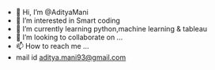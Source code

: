 - 👋 Hi, I’m @AdityaMani
- 👀 I’m interested in Smart coding 
- 🌱 I’m currently learning python,machine learning & tableau
- 💞️ I’m looking to collaborate on ...
- 📫 How to reach me ...
- mail id aditya.mani93@gmail.com

<!---
AdityaMani93/AdityaMani93 is a ✨ special ✨ repository because its `README.md` (this file) appears on your GitHub profile.
You can click the Preview link to take a look at your changes.
--->
